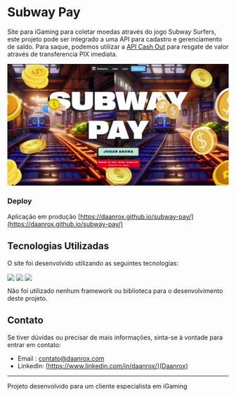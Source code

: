 
# Subway Pay 

Site para iGaming para coletar moedas através do jogo Subway Surfers, este projeto pode ser integrado a uma API para cadastro e gerenciamento de saldo.
Para saque, podemos utilizar a [API Cash Out](https://github.com/daanrox/Pix-CashOut) para resgate de valor através de transferencia PIX imediata.

![Subway Pay](front_example.jpg)

### Deploy
Aplicação em produção [https://daanrox.github.io/subway-pay/](https://daanrox.github.io/subway-pay/)

## Tecnologias Utilizadas

O site foi desenvolvido utilizando as seguintes tecnologias:

<div>
  <img align="center" src="https://img.shields.io/badge/HTML5-E34F26?style=for-the-badge&logo=html5&logoColor=white"/>
  <img align="center" src="https://img.shields.io/badge/CSS3-1572B6?style=for-the-badge&logo=css3&logoColor=white"/>
  <img align="center" src="https://img.shields.io/badge/JavaScript-F7DF1E?style=for-the-badge&logo=javascript&logoColor=black"/>
</div>

Não foi utilizado nenhum framework ou biblioteca para o desenvolvimento deste projeto.

## Contato
Se tiver dúvidas ou precisar de mais informações, sinta-se à vontade para entrar em contato:
- Email : [contato@daanrox.com](mailto:contato@daanrox.com)
- LinkedIn: [https://www.linkedin.com/in/daanrox/](Daanrox)

--- 

Projeto desenvolvido para um cliente especialista em iGaming
